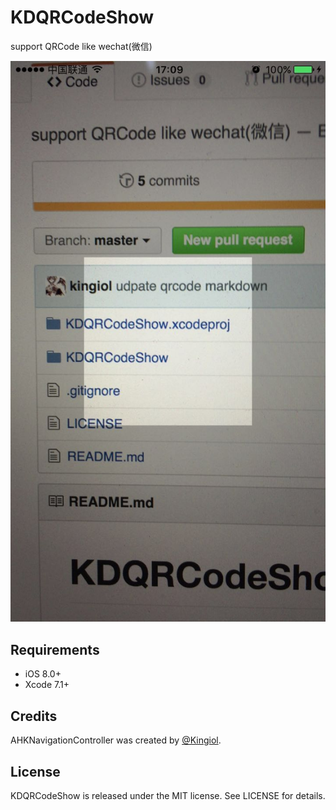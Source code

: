 # KDQRCodeShow

support QRCode like wechat(微信)

![screenshot](./screenshot/screenshot.jpg)

## Requirements

- iOS 8.0+
- Xcode 7.1+

## Credits

AHKNavigationController was created by [@Kingiol](https://github.com/kingiol).

## License

KDQRCodeShow is released under the MIT license. See LICENSE for details.